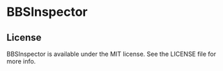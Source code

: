 # BBSInspector

## License

BBSInspector is available under the MIT license. See the LICENSE file for more info.

